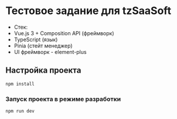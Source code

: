 # Тестовое задание для tzSaaSoft

- Стек:
- Vue.js 3 + Composition API (фреймворк)
- TypeScript (язык)
- Pinia (стейт менеджер)
- UI фреймворк - element-plus

## Настройка проекта

```sh
npm install
```

### Запуск проекта в режиме разработки

```sh
npm run dev
```